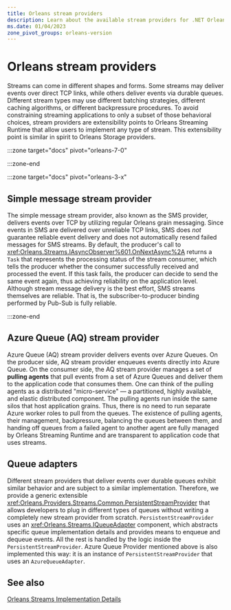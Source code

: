 ```yaml
---
title: Orleans stream providers
description: Learn about the available stream providers for .NET Orleans.
ms.date: 01/04/2023
zone_pivot_groups: orleans-version
---
```


# Orleans stream providers

Streams can come in different shapes and forms. Some streams may deliver events over direct TCP links, while others deliver events via durable queues. Different stream types may use different batching strategies, different caching algorithms, or different backpressure procedures. To avoid constraining streaming applications to only a subset of those behavioral choices, stream providers are extensibility points to Orleans Streaming Runtime that allow users to implement any type of stream. This extensibility point is similar in spirit to Orleans Storage providers.

<!-- markdownlint-disable MD044 -->
:::zone target="docs" pivot="orleans-7-0"
<!-- markdownlint-enable MD044 -->
:::zone-end

<!-- markdownlint-disable MD044 -->
:::zone target="docs" pivot="orleans-3-x"
<!-- markdownlint-enable MD044 -->

## Simple message stream provider

The simple message stream provider, also known as the SMS provider, delivers events over TCP by utilizing regular Orleans grain messaging. Since events in SMS are delivered over unreliable TCP links, SMS does _not_ guarantee reliable event delivery and does not automatically resend failed messages for SMS streams. By default, the producer's call to <xref:Orleans.Streams.IAsyncObserver%601.OnNextAsync%2A> returns a `Task` that represents the processing status of the stream consumer, which tells the producer whether the consumer successfully received and processed the event. If this task fails, the producer can decide to send the same event again, thus achieving reliability on the application level. Although stream message delivery is the best effort, SMS streams themselves are reliable. That is, the subscriber-to-producer binding performed by Pub-Sub is fully reliable.

:::zone-end

## Azure Queue (AQ) stream provider

Azure Queue (AQ) stream provider delivers events over Azure Queues. On the producer side, AQ stream provider enqueues events directly into Azure Queue. On the consumer side, the AQ stream provider manages a set of **pulling agents** that pull events from a set of Azure Queues and deliver them to the application code that consumes them. One can think of the pulling agents as a distributed "micro-service" &mdash; a partitioned, highly available, and elastic distributed component. The pulling agents run inside the same silos that host application grains. Thus, there is no need to run separate Azure worker roles to pull from the queues. The existence of pulling agents, their management, backpressure, balancing the queues between them, and handing off queues from a failed agent to another agent are fully managed by Orleans Streaming Runtime and are transparent to application code that uses streams.

## Queue adapters

Different stream providers that deliver events over durable queues exhibit similar behavior and are subject to a similar implementation. Therefore, we provide a generic extensible <xref:Orleans.Providers.Streams.Common.PersistentStreamProvider> that allows developers to plug in different types of queues without writing a completely new stream provider from scratch. `PersistentStreamProvider` uses an <xref:Orleans.Streams.IQueueAdapter> component, which abstracts specific queue implementation details and provides means to enqueue and dequeue events. All the rest is handled by the logic inside the `PersistentStreamProvider`. Azure Queue Provider mentioned above is also implemented this way: it is an instance of `PersistentStreamProvider` that uses an `AzureQueueAdapter`.

## See also

[Orleans Streams Implementation Details](../implementation/streams-implementation/index.md)

